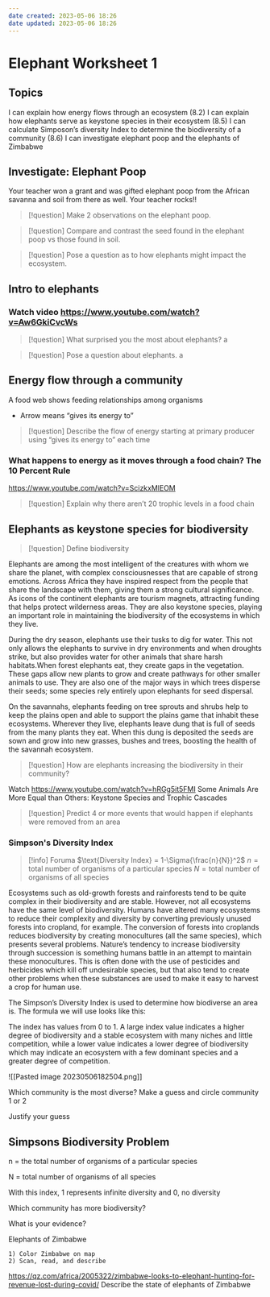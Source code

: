 ```yaml
---
date created: 2023-05-06 18:26
date updated: 2023-05-06 18:26
---
```


# Elephant Worksheet 1

## Topics

I can explain how energy flows through an ecosystem (8.2)
I can explain how elephants serve as keystone species in their ecosystem (8.5)
I can calculate Simposon’s diversity Index to determine the biodiversity of a community (8.6)
I can investigate elephant poop and the elephants of Zimbabwe

## Investigate: Elephant Poop

Your teacher won a grant and was gifted elephant poop from the African savanna and soil from there as well. Your teacher rocks!!

> [!question] Make 2 observations on the elephant poop.

> [!question] Compare and contrast the seed found in the elephant poop vs those found in soil.

> [!question] Pose a question as to how elephants might impact the ecosystem.

## Intro to elephants

### Watch video <https://www.youtube.com/watch?v=Aw6GkiCvcWs>

> [!question] What surprised you the most about elephants?
> a

> [!question] Pose a question about elephants.
> a

## Energy flow through a community

A food web shows feeding relationships among organisms

- Arrow means “gives its energy to”

> [!question] Describe the flow of energy starting at primary producer using “gives its energy to” each time

### What happens to energy as it moves through a food chain? The 10 Percent Rule

<https://www.youtube.com/watch?v=ScizkxMlEOM>

> [!question] Explain why there aren’t 20 trophic levels in a food chain

## Elephants as keystone species for biodiversity

> [!question] Define biodiversity

Elephants are among the most intelligent of the creatures with whom we share the planet, with complex consciousnesses that are capable of strong emotions. Across Africa they have inspired respect from the people that share the landscape with them, giving them a strong cultural significance. As icons of the continent elephants are tourism magnets, attracting funding that helps protect wilderness areas. They are also keystone species, playing an important role in maintaining the biodiversity of the ecosystems in which they live.

During the dry season, elephants use their tusks to dig for water. This not only allows the elephants to survive in dry environments and when droughts strike, but also provides water for other animals that share harsh habitats.When forest elephants eat, they create gaps in the vegetation. These gaps allow new plants to grow and create pathways for other smaller animals to use. They are also one of the major ways in which trees disperse their seeds; some species rely entirely upon elephants for seed dispersal.

On the savannahs, elephants feeding on tree sprouts and shrubs help to keep the plains open and able to support the plains game that inhabit these ecosystems. Wherever they live, elephants leave dung that is full of seeds from the many plants they eat. When this dung is deposited the seeds are sown and grow into new grasses, bushes and trees, boosting the health of the savannah ecosystem.

> [!question] How are elephants increasing the biodiversity in their community?

Watch <https://www.youtube.com/watch?v=hRGg5it5FMI>
Some Animals Are More Equal than Others: Keystone Species and Trophic Cascades

> [!question] Predict 4 or more events that would happen if elephants were removed from an area

### Simpson's Diversity Index
> [!info] Foruma
> $\text{Diversity Index} = 1-\Sigma{\frac{n}{N}}^2$
>$n = \text{total number of organisms of a particular species}$
> $N = \text{total number of organisms of all species}$

Ecosystems such as old-growth forests and rainforests tend to be quite complex in their biodiversity and are stable.  However, not all ecosystems have the same level of biodiversity.  Humans have altered many ecosystems to reduce their complexity and diversity by converting previously unused forests into cropland, for example.  The conversion of forests into croplands reduces biodiversity by creating monocultures (all the same species), which presents several problems.  Nature’s tendency to increase biodiversity through succession is something humans battle in an attempt to maintain these monocultures.  This is often done with the use of pesticides and herbicides which kill off undesirable species, but that also tend to create other problems when these substances are used to make it easy to harvest a crop for human use.

The Simpson’s Diversity Index is used to determine how biodiverse an area is.  The formula we will use looks like this:

The index has values from 0 to 1.  A large index value indicates a higher degree of biodiversity and a stable ecosystem with many niches and little competition, while a lower value indicates a lower degree of biodiversity which may indicate an ecosystem with a few dominant species and a greater degree of competition.

![[Pasted image 20230506182504.png]]

Which community is the most diverse? Make a guess and circle community 1 or 2

Justify your guess

## Simpsons Biodiversity Problem

n = the total number of organisms of a particular species

N = total number of organisms of all species

With this index, 1 represents infinite diversity and 0, no diversity

Which community has more biodiversity?

What is your evidence?

Elephants of Zimbabwe

```
1) Color Zimbabwe on map
2) Scan, read, and describe
```

<https://qz.com/africa/2005322/zimbabwe-looks-to-elephant-hunting-for-revenue-lost-during-covid/>
Describe the state of elephants of Zimbabwe
